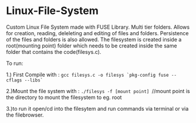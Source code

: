 # Linux-File-System
Custom Linux File System made with FUSE Library.
Multi tier folders. Allows for creation, reading, deleleting and editing of files and folders. Persistence of the files and folders is also allowed. The filesystem is created inside a root(mounting point) folder which needs to be created inside the same folder that contains the code(filesys.c).

To run:

1.) First Compile with :
`` gcc filesys.c -o filesys `pkg-config fuse --cflags --libs` ``

2.)Mount the file system with :
`./filesys -f [mount point] `//mount point is the directory to mount the filesystem to eg. root

3.)to run it open/cd into the filesytem and run commands via terminal or via the filebrowser.
